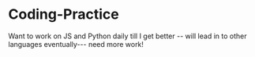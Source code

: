 # Coding-Practice

Want to work on JS and Python daily till I get better -- will lead in to other languages eventually---
need more work!